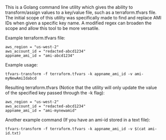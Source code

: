 This is a Golang command line utility which gives the ability to transform/assign values to a key/value file, such as a terraform.tfvars file. The initial scope of this utility was specifically made to find and replace AMI IDs when given
a specific key name. A modified regex can broaden the scope and allow this tool to be more versatile.

Example terraform.tfvars file:
```
aws_region = "us-west-2"
aws_account_id = "redacted-abcd1234"
appname_ami_id = "ami-abcd1234"
```

Example usage:
```
tfvars-transform -f terraform.tfvars -k appname_ami_id -v ami-myNewAmiIdabcd
```

Resulting terraform.tfvars (Notice that the utility will only update the value of the specified key passed through the -k flag):
```
aws_region = "us-west-2"
aws_account_id = "redacted-abcd1234"
appname_ami_id = "ami-mynewamid"
```

Another example command (If you have an ami-id stored in a text file):
```
tfvars-transform -f terraform.tfvars -k appname_ami_id -v $(cat ami-id.txt)
```
